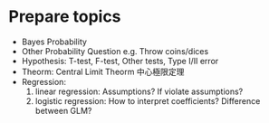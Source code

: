 # Prepare topics
* Bayes Probability 
* Other Probability Question e.g. Throw coins/dices
* Hypothesis: T-test, F-test, Other tests, Type I/II error
* Theorm: Central Limit Theorm 中心極限定理
* Regression: 
  1. linear regression: Assumptions? If violate assumptions?
  2. logistic regression: How to interpret coefficients? Difference between GLM?
